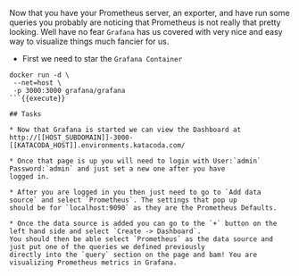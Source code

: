 Now that you have your Prometheus server, an exporter, and have run some queries you probably are noticing that 
Prometheus is not really that pretty looking. Well have no fear `Grafana` has us covered with very nice and easy way to
visualize things much fancier for us. 

* First we need to star the `Grafana Container`

```
docker run -d \
 --net=host \
 -p 3000:3000 grafana/grafana
```{{execute}}

## Tasks

* Now that Grafana is started we can view the Dashboard at http://[[HOST_SUBDOMAIN]]-3000-[[KATACODA_HOST]].environments.katacoda.com/

* Once that page is up you will need to login with User:`admin` Password:`admin` and just set a new one after you have 
logged in. 

* After you are logged in you then just need to go to `Add data source` and select `Prometheus`. The settings that pop up
should be for `localhost:9090` as they are the Prometheus Defaults. 

* Once the data source is added you can go to the `+` button on the left hand side and select `Create -> Dashboard`. 
You should then be able select `Prometheus` as the data source and just put one of the queries we defined previously 
directly into the `query` section on the page and bam! You are visualizing Prometheus metrics in Grafana.

